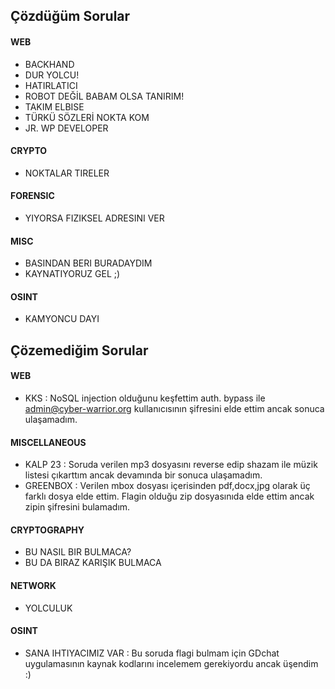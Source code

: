 ## Çözdüğüm Sorular
#### WEB
- BACKHAND
- DUR YOLCU!
- HATIRLATICI
- ROBOT DEĞİL BABAM OLSA TANIRIM!
- TAKIM ELBISE
- TÜRKÜ SÖZLERİ NOKTA KOM
- JR. WP DEVELOPER
#### CRYPTO
- NOKTALAR TIRELER
#### FORENSIC
- YIYORSA FIZIKSEL ADRESINI VER
#### MISC
- BASINDAN BERI BURADAYDIM
- KAYNATIYORUZ GEL ;)
#### OSINT
- KAMYONCU DAYI

## Çözemediğim Sorular
#### WEB
- KKS : NoSQL injection olduğunu keşfettim auth. bypass ile admin@cyber-warrior.org kullanıcısının şifresini elde ettim ancak sonuca ulaşamadım.
#### MISCELLANEOUS
- KALP 23 : Soruda verilen mp3 dosyasını reverse edip shazam ile müzik listesi çıkarttım ancak devamında bir sonuca ulaşamadım.
- GREENBOX : Verilen mbox dosyası içerisinden pdf,docx,jpg olarak üç farklı dosya elde ettim. Flagin olduğu zip dosyasınıda elde ettim ancak zipin şifresini bulamadım.
#### CRYPTOGRAPHY
- BU NASIL BIR BULMACA?
- BU DA BIRAZ KARIŞIK BULMACA
#### NETWORK
- YOLCULUK
#### OSINT
- SANA IHTIYACIMIZ VAR : Bu soruda flagi bulmam için GDchat uygulamasının kaynak kodlarını incelemem gerekiyordu ancak üşendim :)
